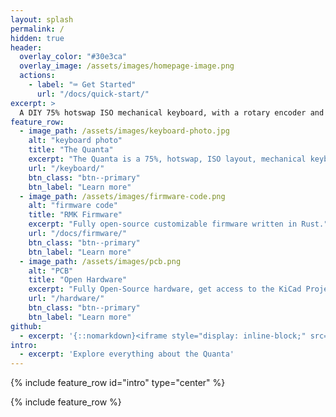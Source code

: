 ```yaml
---
layout: splash
permalink: /
hidden: true
header:
  overlay_color: "#30e3ca"
  overlay_image: /assets/images/homepage-image.png
  actions:
    - label: "⌨ Get Started"
      url: "/docs/quick-start/"
excerpt: >
  A DIY 75% hotswap ISO mechanical keyboard, with a rotary encoder and vertical USB A port.<br /> <small><a href="https://github.com/ObsiLab/Quanta">Github repository</a></small><br /> {::nomarkdown}<iframe style="display: inline-block;" src="https://ghbtns.com/github-btn.html?user=ObsiLab&repo=Quanta&type=star&count=true&size=large" frameborder="0" scrolling="0" width="160px" height="30px"></iframe>{:/nomarkdown}
feature_row:
  - image_path: /assets/images/keyboard-photo.jpg
    alt: "keyboard photo"
    title: "The Quanta"
    excerpt: "The Quanta is a 75%, hotswap, ISO layout, mechanical keyboard."
    url: "/keyboard/"
    btn_class: "btn--primary"
    btn_label: "Learn more"
  - image_path: /assets/images/firmware-code.png
    alt: "firmware code"
    title: "RMK Firmware"
    excerpt: "Fully open-source customizable firmware written in Rust."
    url: "/docs/firmware/"
    btn_class: "btn--primary"
    btn_label: "Learn more"
  - image_path: /assets/images/pcb.png
    alt: "PCB"
    title: "Open Hardware"
    excerpt: "Fully Open-Source hardware, get access to the KiCad Project PCB files. CERN-OHL-P v2 license"
    url: "/hardware/"
    btn_class: "btn--primary"
    btn_label: "Learn more"
github:
  - excerpt: '{::nomarkdown}<iframe style="display: inline-block;" src="https://ghbtns.com/github-btn.html?user=ObsiLab&repo=Quanta&type=star&count=true&size=large" frameborder="0" scrolling="0" width="160px" height="30px"></iframe> <iframe style="display: inline-block;" src="https://ghbtns.com/github-btn.html?user=ObsiLab&repo=Quanta&type=fork&count=true&size=large" frameborder="0" scrolling="0" width="158px" height="30px"></iframe>{:/nomarkdown}'
intro:
  - excerpt: 'Explore everything about the Quanta'
---
```


{% include feature_row id="intro" type="center" %}

{% include feature_row %}
